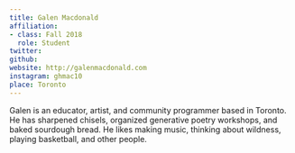 ```yaml
---
title: Galen Macdonald
affiliation:
- class: Fall 2018
  role: Student
twitter:
github:
website: http://galenmacdonald.com
instagram: ghmac10
place: Toronto
---
```

Galen is an educator, artist, and community programmer based in Toronto. He has sharpened chisels, organized generative poetry workshops, and baked sourdough bread. He likes making music, thinking about wildness, playing basketball, and other people.
